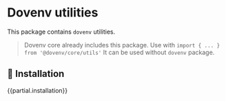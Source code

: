 # Dovenv utilities

This package contains `dovenv` utilities.

> Dovenv core already includes this package. Use with `import { ... } from '@dovenv/core/utils'`
> It can be used without `dovenv` package.

## 🔑 Installation

{{partial.installation}}
